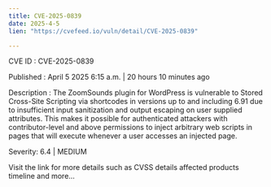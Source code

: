 ```yaml
---
title: CVE-2025-0839
date: 2025-4-5
lien: "https://cvefeed.io/vuln/detail/CVE-2025-0839"

---
```


CVE ID : CVE-2025-0839

Published :  April 5
2025
6:15 a.m. | 20 hours
10 minutes ago

Description : The ZoomSounds plugin for WordPress is vulnerable to Stored Cross-Site Scripting via shortcodes in versions up to
and including
6.91 due to insufficient input sanitization and output escaping on user supplied attributes. This makes it possible for authenticated attackers with contributor-level and above permissions to inject arbitrary web scripts in pages that will execute whenever a user accesses an injected page.

Severity: 6.4 | MEDIUM

Visit the link for more details
such as CVSS details
affected products
timeline
and more...
